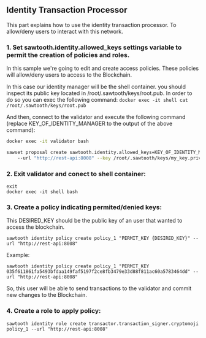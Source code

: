 ## Identity Transaction Processor

This part explains how to use the identity transaction processor. To allow/deny users to interact with this network.

### 1. Set sawtooth.identity.allowed_keys settings variable to permit the creation of policies and roles.

In this sample we're going to edit and create access policies. These policies will allow/deny users to access to the Blockchain.

In this case our identity manager will be the shell container. you should inspect its public key located in /root/.sawtooth/keys/root.pub. In order to do so you can exec the following command: ``docker exec -it shell cat /root/.sawtooth/keys/root.pub``

And then, connect to the validator and execute the following command (replace KEY_OF_IDENTITY_MANAGER to the output of the above command):

```bash
docker exec -it validator bash

sawset proposal create sawtooth.identity.allowed_keys=KEY_OF_IDENTITY_MANAGER 
    --url "http://rest-api:8008" --key /root/.sawtooth/keys/my_key.priv
```

### 2.  Exit validator and conect to shell container:
```
exit
docker exec -it shell bash
```

### 3. Create a policy indicating permited/denied keys:

This DESIRED_KEY should be the public key of an user that wanted to access the blockchain.
```
sawtooth identity policy create policy_1 "PERMIT_KEY {DESIRED_KEY}" --url "http://rest-api:8008"
```
Example:
```
sawtooth identity policy create policy_1 "PERMIT_KEY 035f611861fa5493bfdaa149faf5197f2ce8fb3479e33d88f811ac60a5783464dd" --url "http://rest-api:8008"
```
So, this user will be able to send transactions to the validator and commit new changes to the Blockchain.

### 4. Create a role to apply policy:
```
sawtooth identity role create transactor.transaction_signer.cryptomoji policy_1 --url "http://rest-api:8008"
```
